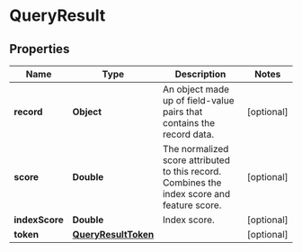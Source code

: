 

# QueryResult

## Properties

Name | Type | Description | Notes
------------ | ------------- | ------------- | -------------
**record** | **Object** | An object made up of field-value pairs that contains the record data. |  [optional]
**score** | **Double** | The normalized score attributed to this record. Combines the index score and feature score. |  [optional]
**indexScore** | **Double** | Index score. |  [optional]
**token** | [**QueryResultToken**](QueryResultToken.md) |  |  [optional]



